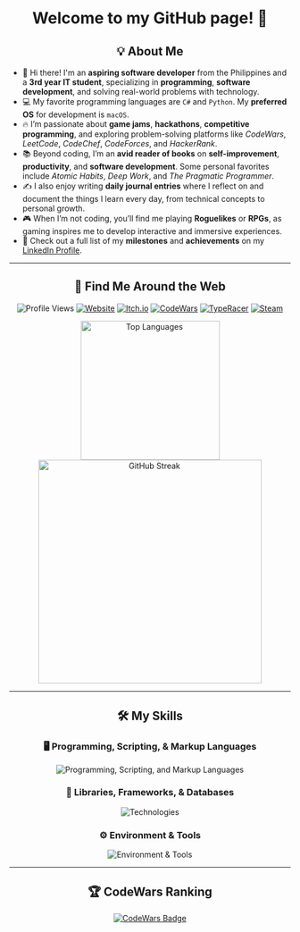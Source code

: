 <h1 align="center">Welcome to my GitHub page! 👋</h1>

<h2 align="center">💡 About Me</h2>

- 👋 Hi there! I'm an **aspiring software developer** from the Philippines and a **3rd year IT student**, specializing in **programming**, **software development**, and solving real-world problems with technology.  
- 💻 My favorite programming languages are `C#` and `Python`. My **preferred OS** for development is `macOS`.  
- 🔥 I’m passionate about **game jams**, **hackathons**, **competitive programming**, and exploring problem-solving platforms like _CodeWars_, _LeetCode_, _CodeChef_, _CodeForces_, and _HackerRank_.  
- 📚 Beyond coding, I’m an **avid reader of books** on **self-improvement**, **productivity**, and **software development**. Some personal favorites include _Atomic Habits_, _Deep Work_, and _The Pragmatic Programmer_.  
- ✍️ I also enjoy writing **daily journal entries** where I reflect on and document the things I learn every day, from technical concepts to personal growth.  
- 🎮 When I’m not coding, you’ll find me playing **Roguelikes** or **RPGs**, as gaming inspires me to develop interactive and immersive experiences.  
- 🚀 Check out a full list of my **milestones** and **achievements** on my [LinkedIn Profile](https://www.linkedin.com/in/marc-plarisan/).  

---

<h2 align="center">🔗 Find Me Around the Web</h2>

<p align="center">
  <img src="https://komarev.com/ghpvc/?username=DragunWF&color=007ec6&style=flat-square" alt="Profile Views">
  <a href="https://dragunwf.onrender.com/" target="_blank"><img src="https://img.shields.io/badge/Personal%20Website-4285F4?style=flat-square&logo=Google-Chrome&logoColor=white" alt="Website"></a>
  <a href="https://dragunwf.itch.io/" target="_blank"><img src="https://img.shields.io/badge/Itch.io-EF4444?style=flat-square&logo=itch.io&logoColor=white" alt="Itch.io"></a>
  <a href="https://www.codewars.com/users/DragunWF" target="_blank"><img src="https://img.shields.io/badge/CodeWars-B1361E?style=flat-square&logo=codewars&logoColor=white" alt="CodeWars"></a>
  <a href="https://data.typeracer.com/pit/profile?user=dragunwf" target="_blank"><img src="https://img.shields.io/badge/TypeRacer-FF4500?style=flat-square&logo=monkeytype&logoColor=white" alt="TypeRacer"></a>
  <a href="https://steamcommunity.com/id/dragunwf/" target="_blank"><img src="https://img.shields.io/badge/Steam-000000?style=flat-square&logo=steam&logoColor=white" alt="Steam"></a>
</p>

<div align="center">
  <a href="https://github.com/anuraghazra/github-readme-stats">
    <img width="249" src="https://github-readme-stats.vercel.app/api/top-langs/?username=DragunWF&layout=compact&theme=merko&langs_count=8" alt="Top Languages" />
  </a>
  <a href="https://github.com/DenverCoder1/github-readme-streak-stats">
    <img width="400" src="https://github-readme-streak-stats-eight.vercel.app/?user=DragunWF&theme=merko" alt="GitHub Streak" />
  </a>
</div>

---

<h2 align="center">🛠️ My Skills</h2>

<h3 align="center">🖥️ Programming, Scripting, & Markup Languages</h3>
<p align="center">
  <img src="https://go-skill-icons.vercel.app/api/icons?i=py,java,cs,c,lua,js,css,html,md,bash,powershell&theme=dark" alt="Programming, Scripting, and Markup Languages" />
</p>

<h3 align="center">🚀 Libraries, Frameworks, & Databases</h3>

<p align="center">
  <img src="https://go-skill-icons.vercel.app/api/icons?i=nodejs,npm,express,react,jquery,tailwind,bootstrap,flask,django,firebase,mongodb,sqlite,mysql,sqlserver,selenium,unity,godot,pygame,discordbots,dotnet&theme=dark&perline=10" alt="Technologies" />
</p>

<h3 align="center">⚙️ Environment & Tools</h3>

<p align="center">
  <img src="https://go-skill-icons.vercel.app/api/icons?i=git,github,androidstudio,postman,figma,netlify,vercel,replit,vscode,visualstudio,windows,linux,ubuntu,apple&theme=dark&perline=7" alt="Environment & Tools" />
</p>

---

<h2 align="center">🏆 CodeWars Ranking</h2>

<p align="center">
  <a href="https://www.codewars.com/users/DragunWF">
    <img src="https://www.codewars.com/users/DragunWF/badges/large" alt="CodeWars Badge" />
  </a>
</p>
